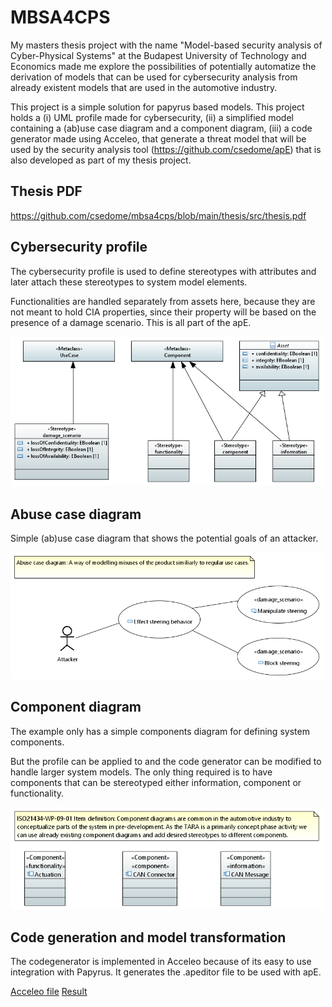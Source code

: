 # MBSA4CPS
My masters thesis project with the name "Model-based security analysis of Cyber-Physical Systems" at the Budapest University of Technology and Economics made me explore the possibilities of potentially automatize the derivation of models that can be used for cybersecurity analysis from already existent models that are used in the automotive industry.

This project is a simple solution for papyrus based models. This project holds a (i) UML profile made for cybersecurity, (ii) a simplified model containing a (ab)use case diagram and a component diagram, (iii) a code generator made using Acceleo, that generate a threat model that will be used by the security analysis tool (https://github.com/csedome/apE) that is also developed as part of my thesis project.

## Thesis PDF

https://github.com/csedome/mbsa4cps/blob/main/thesis/src/thesis.pdf

## Cybersecurity profile

The cybersecurity profile is used to define stereotypes with attributes and later attach these stereotypes to system model elements.

Functionalities are handled separately from assets here, because they are not meant to hold CIA properties, since their property will be based on the presence of a damage scenario. This is all part of the apE. 

<p><img src="resources/profile_diagram.PNG" width="500">

## Abuse case diagram

Simple (ab)use case diagram that shows the potential goals of an attacker.

<p><img src="resources/abuse_case_diagram.PNG" width="500">

## Component diagram

The example only has a simple components diagram for defining system components.

But the profile can be applied to and the code generator can be modified to handle larger system models. The only thing required is to have components that can be stereotyped either information, component or functionality.

<p><img src="resources/item_definition_diagram.PNG" width="500">

## Code generation and model transformation

The codegenerator is implemented in Acceleo because of its easy to use integration with Papyrus. 
It generates the .apeditor file to be used with apE. 

[Acceleo file](workspace/hu.bme.mit.thesis.tmgen/src/hu/bme/mit/thesis/tmgen/main/generate.mtl)
[Result](workspace/hu.bme.mit.thesis.tmgen/generated/Example.apeditor)
